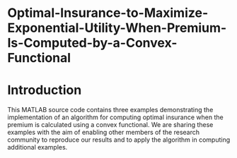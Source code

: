 # Optimal-Insurance-to-Maximize-Exponential-Utility-When-Premium-Is-Computed-by-a-Convex-Functional
# Introduction
This MATLAB source code contains three examples demonstrating the implementation of an algorithm for computing optimal insurance when the premium is calculated using a convex functional. We are sharing these examples with the aim of enabling other members of the research community to reproduce our results and  to apply the algorithm in computing additional examples.
